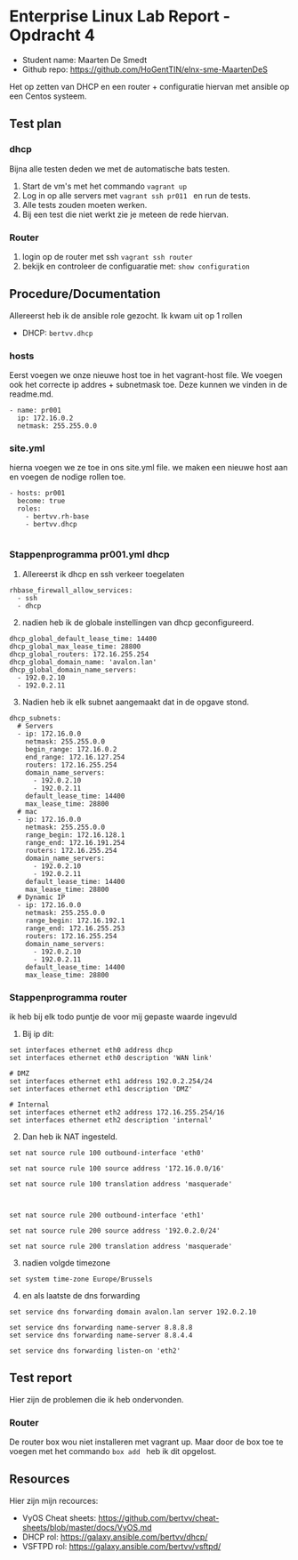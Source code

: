 # Enterprise Linux Lab Report - Opdracht 4

- Student name: Maarten De Smedt
- Github repo: <https://github.com/HoGentTIN/elnx-sme-MaartenDeS>

Het op zetten van DHCP en een router + configuratie hiervan met ansible op een Centos systeem.

## Test plan
### dhcp
Bijna alle testen deden we met de automatische bats testen.

1. Start de vm's met het commando `vagrant up`
2. Log in op alle servers met `vagrant ssh pr011 ` en run de tests.
3. Alle tests zouden moeten werken.
4. Bij een test die niet werkt zie je meteen de rede hiervan.

### Router
1. login op de router met ssh `vagrant ssh router`
2. bekijk en controleer de configuaratie met: `show configuration`

## Procedure/Documentation

Allereerst heb ik de ansible role gezocht. Ik kwam uit op 1 rollen
- DHCP: `bertvv.dhcp`
### hosts
Eerst voegen we onze  nieuwe host toe in het vagrant-host file. We voegen ook het correcte ip addres + subnetmask toe. Deze kunnen we vinden in de readme.md.
```
- name: pr001
  ip: 172.16.0.2
  netmask: 255.255.0.0
```
### site.yml
hierna voegen we ze toe in ons site.yml file. we maken een nieuwe host aan en voegen de nodige rollen toe.
```
- hosts: pr001
  become: true
  roles:
    - bertvv.rh-base
    - bertvv.dhcp


```
### Stappenprogramma pr001.yml dhcp

1. Allereerst ik dhcp en ssh verkeer toegelaten
```
rhbase_firewall_allow_services:
  - ssh
  - dhcp
```

2. nadien heb ik de globale instellingen van dhcp geconfigureerd.
  ```
  dhcp_global_default_lease_time: 14400
  dhcp_global_max_lease_time: 28800
  dhcp_global_routers: 172.16.255.254
  dhcp_global_domain_name: 'avalon.lan'
  dhcp_global_domain_name_servers:
    - 192.0.2.10
    - 192.0.2.11

  ```
3. Nadien heb ik elk subnet aangemaakt dat in de opgave stond.

```
dhcp_subnets:
  # Servers
  - ip: 172.16.0.0
    netmask: 255.255.0.0
    begin_range: 172.16.0.2
    end_range: 172.16.127.254
    routers: 172.16.255.254
    domain_name_servers:
      - 192.0.2.10
      - 192.0.2.11
    default_lease_time: 14400
    max_lease_time: 28800
  # mac
  - ip: 172.16.0.0
    netmask: 255.255.0.0
    range_begin: 172.16.128.1
    range_end: 172.16.191.254
    routers: 172.16.255.254
    domain_name_servers:
      - 192.0.2.10
      - 192.0.2.11
    default_lease_time: 14400
    max_lease_time: 28800
  # Dynamic IP
  - ip: 172.16.0.0
    netmask: 255.255.0.0
    range_begin: 172.16.192.1
    range_end: 172.16.255.253
    routers: 172.16.255.254
    domain_name_servers:
      - 192.0.2.10
      - 192.0.2.11
    default_lease_time: 14400
    max_lease_time: 28800
```
### Stappenprogramma router
ik heb bij elk todo puntje de voor mij gepaste waarde ingevuld

1. Bij ip dit:
```
set interfaces ethernet eth0 address dhcp
set interfaces ethernet eth0 description 'WAN link'

# DMZ
set interfaces ethernet eth1 address 192.0.2.254/24
set interfaces ethernet eth1 description 'DMZ'

# Internal
set interfaces ethernet eth2 address 172.16.255.254/16
set interfaces ethernet eth2 description 'internal'
```
2. Dan heb ik NAT ingesteld.
```
set nat source rule 100 outbound-interface 'eth0'

set nat source rule 100 source address '172.16.0.0/16'

set nat source rule 100 translation address 'masquerade'



set nat source rule 200 outbound-interface 'eth1'

set nat source rule 200 source address '192.0.2.0/24'

set nat source rule 200 translation address 'masquerade'

```

3. nadien volgde timezone  
```
set system time-zone Europe/Brussels
```
4. en als laatste de dns forwarding  
```
set service dns forwarding domain avalon.lan server 192.0.2.10

set service dns forwarding name-server 8.8.8.8
set service dns forwarding name-server 8.8.4.4

set service dns forwarding listen-on 'eth2'
```
## Test report

Hier zijn de problemen die ik heb ondervonden.

### Router
De router box wou niet installeren met vagrant up. Maar door de box toe te voegen met het commando `box add ` heb ik dit opgelost.

## Resources

Hier zijn mijn recources:

- VyOS Cheat sheets: <https://github.com/bertvv/cheat-sheets/blob/master/docs/VyOS.md>
- DHCP rol: <https://galaxy.ansible.com/bertvv/dhcp/>
- VSFTPD rol: <https://galaxy.ansible.com/bertvv/vsftpd/>
